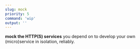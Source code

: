 ```yaml
---
slug: mock
priority: 5
command: 'wip'
output: ''
---
```

**mock the HTTP(S) services** you depend on to develop your own (micro)service in isolation, reliably.

